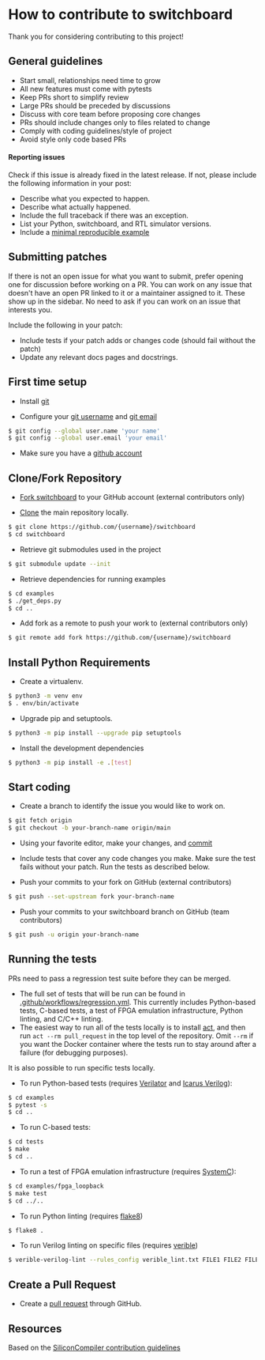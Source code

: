 How to contribute to switchboard
=====================================

Thank you for considering contributing to this project!

## General guidelines
- Start small, relationships need time to grow
- All new features must come with pytests
- Keep PRs short to simplify review
- Large PRs should be preceded by discussions
- Discuss with core team before proposing core changes
- PRs should include changes only to files related to change
- Comply with coding guidelines/style of project
- Avoid style only code based PRs

#### Reporting issues

Check if this issue is already fixed in the latest release.  If not, please include the following information in your post:

- Describe what you expected to happen.
- Describe what actually happened.
- Include the full traceback if there was an exception.
- List your Python, switchboard, and RTL simulator versions.
- Include a [minimal reproducible example](https://stackoverflow.com/help/minimal-reproducible-example)


## Submitting patches

If there is not an open issue for what you want to submit, prefer opening one
for discussion before working on a PR. You can work on any issue that doesn't
have an open PR linked to it or a maintainer assigned to it. These show up in
the sidebar. No need to ask if you can work on an issue that interests you.

Include the following in your patch:

- Include tests if your patch adds or changes code (should fail without the patch)
- Update any relevant docs pages and docstrings.


## First time setup

- Install [git](https://git-scm.com/downloads)

- Configure your [git username](https://docs.github.com/en/github/using-git/setting-your-username-in-git) and [git email](https://docs.github.com/en/github/setting-up-and-managing-your-github-user-account/setting-your-commit-email-address)
```sh
$ git config --global user.name 'your name'
$ git config --global user.email 'your email'
```
- Make sure you have a [github account](https://github.com/join)


## Clone/Fork Repository

- [Fork switchboard](https://github.com/zeroasiccorp/switchboard/fork) to your GitHub account (external contributors only)

- [Clone](https://docs.github.com/en/github/getting-started-with-github/fork-a-repo#step-2-create-a-local-clone-of-your-fork) the main repository locally.

```sh
$ git clone https://github.com/{username}/switchboard
$ cd switchboard
```

- Retrieve git submodules used in the project

```sh
$ git submodule update --init
```

- Retrieve dependencies for running examples

```sh
$ cd examples
$ ./get_deps.py
$ cd ..
```

- Add fork as a remote to push your work to (external contributors only)

```sh
$ git remote add fork https://github.com/{username}/switchboard
```



## Install Python Requirements

-  Create a virtualenv.
```sh
$ python3 -m venv env
$ . env/bin/activate
```

- Upgrade pip and setuptools.
```sh
$ python3 -m pip install --upgrade pip setuptools
```

- Install the development dependencies
```sh
$ python3 -m pip install -e .[test]
```

## Start coding

-  Create a branch to identify the issue you would like to work on.

```sh
$ git fetch origin
$ git checkout -b your-branch-name origin/main
```
- Using your favorite editor, make your changes, and [commit](https://dont-be-afraid-to-commit.readthedocs.io/en/latest/git/commandlinegit.html#commit-your-changes)

- Include tests that cover any code changes you make. Make sure the test fails without your patch. Run the tests as described below.

- Push your commits to your fork on GitHub (external contributors)

```sh
$ git push --set-upstream fork your-branch-name
```

- Push your commits to your switchboard branch on GitHub (team contributors)
```sh
$ git push -u origin your-branch-name
```


## Running the tests

PRs need to pass a regression test suite before they can be merged.

- The full set of tests that will be run can be found in [.github/workflows/regression.yml](.github/workflows/regression.yml).  This currently includes Python-based tests, C-based tests, a test of FPGA emulation infrastructure, Python linting, and C/C++ linting.
- The easiest way to run all of the tests locally is to install [act](https://github.com/nektos/act), and then run `act --rm pull_request` in the top level of the repository.  Omit `--rm` if you want the Docker container where the tests run to stay around after a failure (for debugging purposes).

It is also possible to run specific tests locally.

- To run Python-based tests (requires [Verilator](https://www.veripool.org/verilator/) and [Icarus Verilog](https://github.com/steveicarus/iverilog)):
```sh
$ cd examples
$ pytest -s
$ cd ..
```

- To run C-based tests:
```sh
$ cd tests
$ make
$ cd ..
```

- To run a test of FPGA emulation infrastructure (requires [SystemC](https://www.accellera.org/downloads/standards/systemc)):
```sh
$ cd examples/fpga_loopback
$ make test
$ cd ../..
```

- To run Python linting (requires [flake8](https://flake8.pycqa.org/en/latest/))
```sh
$ flake8 .
```

- To run Verilog linting on specific files (requires [verible](https://github.com/chipsalliance/verible))
```sh
$ verible-verilog-lint --rules_config verible_lint.txt FILE1 FILE2 FILE3 ...
```

## Create a Pull Request

- Create a [pull request](https://docs.github.com/en/github/collaborating-with-issues-and-pull-requests/creating-a-pull-request) through GitHub.

## Resources

Based on the [SiliconCompiler contribution guidelines](https://github.com/siliconcompiler/siliconcompiler/blob/main/CONTRIBUTING.md)
